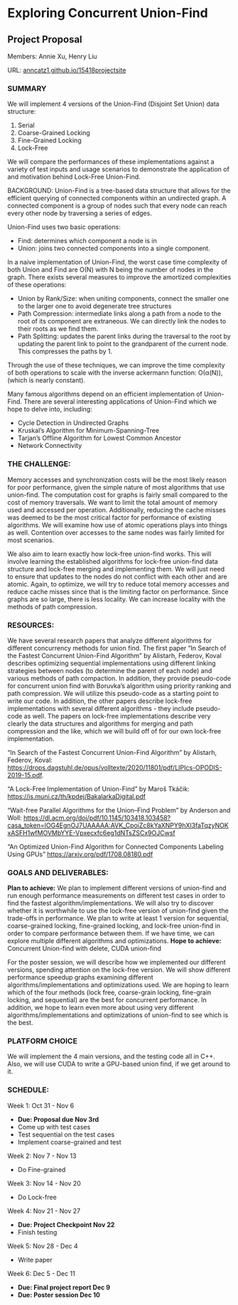 # Exploring Concurrent Union-Find
## Project Proposal
Members: Annie Xu, Henry Liu

URL: [anncatz1.github.io/15418projectsite](https://anncatz1.github.io/15418projectsite/)

### SUMMARY
We will implement 4 versions of the Union-Find (Disjoint Set Union) data structure:
1. Serial
2. Coarse-Grained Locking
3. Fine-Grained Locking
4. Lock-Free

We will compare the performances of these implementations against a variety of test inputs and usage scenarios to demonstrate the application of and motivation behind Lock-Free Union-Find. 

BACKGROUND: 
Union-Find is a tree-based data structure that allows for the efficient querying of connected components within an undirected graph. A connected component is a group of nodes such that every node can reach every other node by traversing a series of edges.

Union-Find uses two basic operations: 
- Find: determines which component a node is in
- Union: joins two connected components into a single component. 

In a naive implementation of Union-Find, the worst case time complexity of both Union and Find are O(N) with N being the number of nodes in the graph. There exists several measures to improve the amortized complexities of these operations:
- Union by Rank/Size: when uniting components, connect the smaller one to the larger one to avoid degenerate tree structures 
- Path Compression: intermediate links along a path from a node to the root of its component are extraneous. We can directly link the nodes to their roots as we find them. 
- Path Splitting: updates the parent links during the traversal to the root by updating the parent link to point to the grandparent of the current node. This compresses the paths by 1.

Through the use of these techniques, we can improve the time complexity of both operations to scale with the inverse ackermann function: O(α(N)), (which is nearly constant).

Many famous algorithms depend on an efficient implementation of Union-Find. There are several interesting applications of Union-Find which we hope to delve into, including:
- Cycle Detection in Undirected Graphs
- Kruskal’s Algorithm for Minimum-Spanning-Tree
- Tarjan’s Offline Algorithm for Lowest Common Ancestor
- Network Connectivity

### THE CHALLENGE: 
Memory accesses and synchronization costs will be the most likely reason for poor performance, given the simple nature of most algorithms that use union-find. The computation cost for graphs is fairly small compared to the cost of memory traversals. We want to limit the total amount of memory used and accessed per operation. Additionally, reducing the cache misses was deemed to be the most critical factor for performance of existing algorithms. We will examine how use of atomic operations plays into things as well. Contention over accesses to the same nodes was fairly limited for most scenarios. 

We also aim to learn exactly how lock-free union-find works. This will involve learning the established algorithms for lock-free union-find data structure and lock-free merging and implementing them. We will just need to ensure that updates to the nodes do not conflict with each other and are atomic. Again, to optimize, we will try to reduce total memory accesses and reduce cache misses since that is the limiting factor on performance. Since graphs are so large, there is less locality. We can increase locality with the methods of path compression. 

### RESOURCES: 
We have several research papers that analyze different algorithms for different concurrency methods for union find. The first paper “In Search of the Fastest Concurrent Union-Find Algorithm” by Alistarh, Federov, Koval describes optimizing sequential implementations using different linking strategies between nodes (to determine the parent of each node) and various methods of path compaction. In addition, they provide pseudo-code for concurrent union find with Boruvka’s algorithm using priority ranking and path compression. We will utilize this pseudo-code as a starting point to write our code. In addition, the other papers describe lock-free implementations with several different algorithms - they include pseudo-code as well. The papers on lock-free implementations describe very clearly the data structures and algorithms for merging and path compression and the like, which we will build off of for our own lock-free implementation. 

“In Search of the Fastest Concurrent Union-Find Algorithm” by Alistarh, Federov, Koval: https://drops.dagstuhl.de/opus/volltexte/2020/11801/pdf/LIPIcs-OPODIS-2019-15.pdf.

“A Lock-Free Implementation of Union-Find” by Maroš Tkáčik: https://is.muni.cz/th/kpdej/BakalarkaDigital.pdf

“Wait-free Parallel Algorithms for the Union–Find Problem” by Anderson and Woll: 
https://dl.acm.org/doi/pdf/10.1145/103418.103458?casa_token=lOG4EgnOJ7UAAAAA:AVK_CpoiZc8kYaXNPY9hXl3faTqzyNOKxASFH1wfMOVMbYYE-Vpxecxfc6eg1dNTsZSCx9OJCwsf

“An Optimized Union-Find Algorithm for Connected Components Labeling Using GPUs”
https://arxiv.org/pdf/1708.08180.pdf

### GOALS AND DELIVERABLES: 
**Plan to achieve:** We plan to implement different versions of union-find and run enough performance measurements on different test cases in order to find the fastest algorithm/implementations. We will also try to discover whether it is worthwhile to use the lock-free version of union-find given the trade-offs in performance.
We plan to write at least 1 version for sequential, coarse-grained locking, fine-grained locking, and lock-free union-find in order to compare performance between them. If we have time, we can explore multiple different algorithms and optimizations. 
**Hope to achieve:** Concurrent Union-find with delete, CUDA union-find

For the poster session, we will describe how we implemented our different versions, spending attention on the lock-free version. We will show different performance speedup graphs examining different algorithms/implementations and optimizations used. 
We are hoping to learn which of the four methods (lock free, coarse-grain locking, fine-grain locking, and sequential) are the best for concurrent performance. In addition, we hope to learn even more about using very different algorithms/implementations and optimizations of union-find to see which is the best. 

### PLATFORM CHOICE
We will implement the 4 main versions, and the testing code all in C++. Also, we will use CUDA to write a GPU-based union find, if we get around to it.

### SCHEDULE: 

Week 1: Oct 31 - Nov 6
- **Due: Proposal due Nov 3rd**
- Come up with test cases 
- Test sequential on the test cases
- Implement coarse-grained and test 

Week 2: Nov 7 - Nov 13
- Do Fine-grained 

Week 3: Nov 14 - Nov 20
- Do Lock-free

Week 4: Nov 21 - Nov 27
- **Due: Project Checkpoint Nov 22**
- Finish testing 

Week 5: Nov 28 - Dec 4
- Write paper

Week 6: Dec 5 - Dec 11
- **Due: Final project report Dec 9**
- **Due: Poster session Dec 10**
